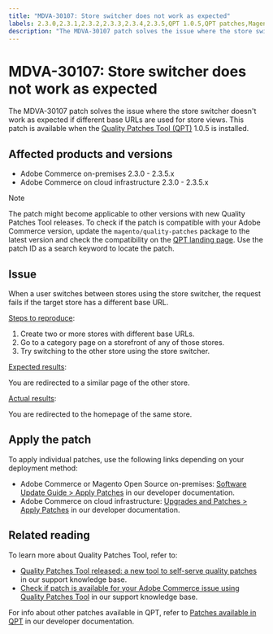 ```yaml
---
title: "MDVA-30107: Store switcher does not work as expected"
labels: 2.3.0,2.3.1,2.3.2,2.3.3,2.3.4,2.3.5,QPT 1.0.5,QPT patches,Magento Commerce,Magento Commerce Cloud,Quality Patches Tool,store switcher,support tools,Adobe Commerce,on-premises,cloud infrastructure
description: "The MDVA-30107 patch solves the issue where the store switcher doesn't work as expected if different base URLs are used for store views. This patch is available when the [Quality Patches Tool (QPT)](https://support.magento.com/hc/en-us/articles/360047139492) 1.0.5 is installed."
---
```


# MDVA-30107: Store switcher does not work as expected

The MDVA-30107 patch solves the issue where the store switcher doesn't work as expected if different base URLs are used for store views. This patch is available when the [Quality Patches Tool (QPT)](https://support.magento.com/hc/en-us/articles/360047139492) 1.0.5 is installed.

## Affected products and versions

* Adobe Commerce on-premises 2.3.0 - 2.3.5.x
* Adobe Commerce on cloud infrastructure 2.3.0 - 2.3.5.x

>[!NOTE]
>
>The patch might become applicable to other versions with new Quality Patches Tool releases. To check if the patch is compatible with your Adobe Commerce version, update the `magento/quality-patches` package to the latest version and check the compatibility on the [QPT landing page](https://devdocs.magento.com/quality-patches/tool.html#patch-grid). Use the patch ID as a search keyword to locate the patch.

## Issue

When a user switches between stores using the store switcher, the request fails if the target store has a different base URL.

<u>Steps to reproduce</u>:

1. Create two or more stores with different base URLs.
1. Go to a category page on a storefront of any of those stores.
1. Try switching to the other store using the store switcher.

<u>Expected results</u>:

You are redirected to a similar page of the other store.

<u>Actual results</u>:

You are redirected to the homepage of the same store.

## Apply the patch

To apply individual patches, use the following links depending on your deployment method:

* Adobe Commerce or Magento Open Source on-premises: [Software Update Guide > Apply Patches](https://devdocs.magento.com/guides/v2.4/comp-mgr/patching/mqp.html) in our developer documentation.
* Adobe Commerce on cloud infrastructure: [Upgrades and Patches > Apply Patches](https://devdocs.magento.com/cloud/project/project-patch.html) in our developer documentation.

## Related reading

To learn more about Quality Patches Tool, refer to:

* [Quality Patches Tool released: a new tool to self-serve quality patches](https://support.magento.com/hc/en-us/articles/360047139492) in our support knowledge base.
* [Check if patch is available for your Adobe Commerce issue using Quality Patches Tool](https://support.magento.com/hc/en-us/articles/360047125252) in our support knowledge base.

For info about other patches available in QPT, refer to [Patches available in QPT](https://devdocs.magento.com/quality-patches/tool.html#patch-grid) in our developer documentation. 
